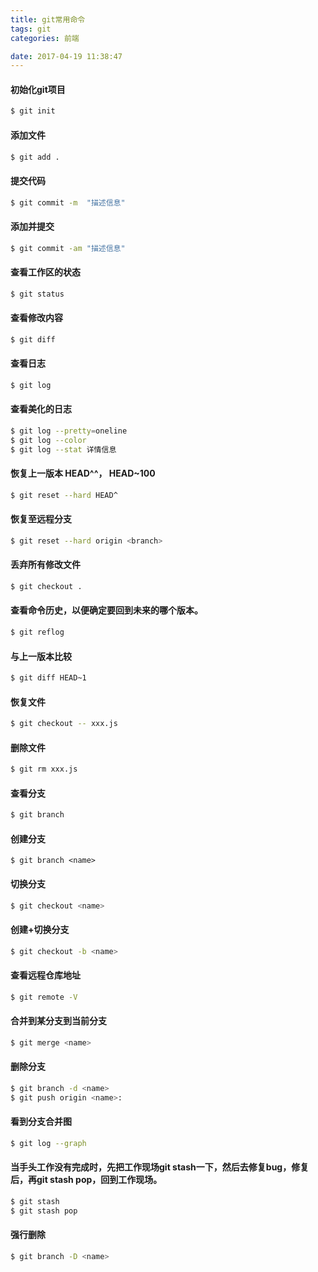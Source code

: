 ```yaml
---
title: git常用命令
tags: git
categories: 前端

date: 2017-04-19 11:38:47
---
```


####  初始化git项目

``` bash
$ git init 
```

####  添加文件

``` bash
$ git add . 
```

####  提交代码
 
``` bash
$ git commit -m  "描述信息"
```

####  添加并提交
 
``` bash
$ git commit -am "描述信息"
```

#### 查看工作区的状态

``` bash
$ git status 
```
#### 查看修改内容

``` bash
$ git diff 
```
#### 查看日志

``` bash
$ git log 
```
#### 查看美化的日志

``` bash
$ git log --pretty=oneline 
$ git log --color 
$ git log --stat 详情信息
```

#### 恢复上一版本 HEAD^^， HEAD~100

``` bash
$ git reset --hard HEAD^ 
```

#### 恢复至远程分支

``` bash
$ git reset --hard origin <branch>
```

#### 丢弃所有修改文件

``` bash
$ git checkout .
```

#### 查看命令历史，以便确定要回到未来的哪个版本。

``` bash
$ git reflog  
```

#### 与上一版本比较

``` bash
$ git diff HEAD~1 
```

#### 恢复文件

``` bash
$ git checkout -- xxx.js 
```

#### 删除文件   

``` bash
$ git rm xxx.js 
```

#### 查看分支

``` bash
$ git branch 
```
#### 创建分支

```
$ git branch <name> 
```

#### 切换分支

``` bash
$ git checkout <name> 
```

#### 创建+切换分支

``` bash
$ git checkout -b <name> 
```

#### 查看远程仓库地址

``` bash
$ git remote -V 
```

#### 合并到某分支到当前分支    

``` bash
$ git merge <name> 
```

#### 删除分支

``` bash
$ git branch -d <name>  
$ git push origin <name>: 
```

#### 看到分支合并图
``` bash
$ git log --graph
```

#### 当手头工作没有完成时，先把工作现场git stash一下，然后去修复bug，修复后，再git stash pop，回到工作现场。
``` bash
$ git stash
$ git stash pop
```

#### 强行删除

``` bash
$ git branch -D <name>
```
